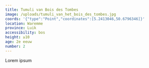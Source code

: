 ```yaml
---
title: Tumuli van Bois des Tombes
image: /uploads/tumuli_van_het_bois_des_tombes.jpg
coords: '{"type":"Point","coordinates":[5.2413046,50.6796346]}'
location: Waremme
province: Luik
accessibility: bos
height: ≥10
age: 2e eeuw
number: 2
---
```

Lorem ipsum